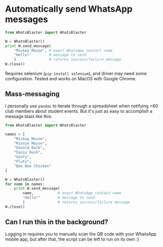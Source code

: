 # Automatically send WhatsApp messages

```python
from WhatsBlaster import WhatsBlaster

W = WhatsBlaster()
print W.send_message(
    "Mickey Mouse", # exact WhatsApp contact name
    "Hello!"        # message to send
    )               # returns success/failure message
W.close()
```

Requires selenium (`pip install selenium`), and driver may need some configuration. Tested and works on MacOS with Google Chrome.

## Mass-messaging

I personally use `pandas` to iterate through a spreadsheet when notifying >60 club members about student events. But it's just as easy to accomplish a message blast like this:

```python
from WhatsBlaster import WhatsBlaster

names = [
    "Mickey Mouse",
    "Minnie Mouse",
    "Donald Duck",
    "Daisy Duck",
    "Goofy",
    "Pluto",
    "Boo Boo Chicken"
]

W = WhatsBlaster()
for name in names:
    print W.send_message(
        name,           # exact WhatsApp contact name
        "Hello!"        # message to send
        )               # returns success/failure message
W.close()
```

## Can I run this in the background?

Logging in requires you to manually scan the QR code with your WhatsApp mobile app, but after that, the script can be left to run on its own :)
